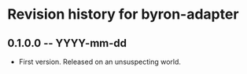 # Revision history for byron-adapter

## 0.1.0.0 -- YYYY-mm-dd

* First version. Released on an unsuspecting world.
